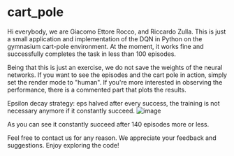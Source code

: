 # cart_pole

Hi everybody, we are Giacomo Ettore Rocco, and Riccardo Zulla. This is just a small application and implementation of the DQN in Python on the gymnasium cart-pole environment. 
At the moment, it works fine and successfully completes the task in less than 100 episodes.

Being that this is just an exercise, we do not save the weights of the neural networks. If you want to see the episodes and the cart pole in action, simply set the render mode to "human". 
If you're more interested in observing the performance, there is a commented part that plots the results.

Epsilon decay strategy: eps halved after every success, the training is not necessary anymore if it constantly succeed.
![image](https://github.com/riccardozulla/cart_pole/assets/40965802/91d8c315-425f-49d7-a473-833767f1b011)

As you can see it constantly succeed after 140 episodes more or less.

Feel free to contact us for any reason. We appreciate your feedback and suggestions. Enjoy exploring the code!
